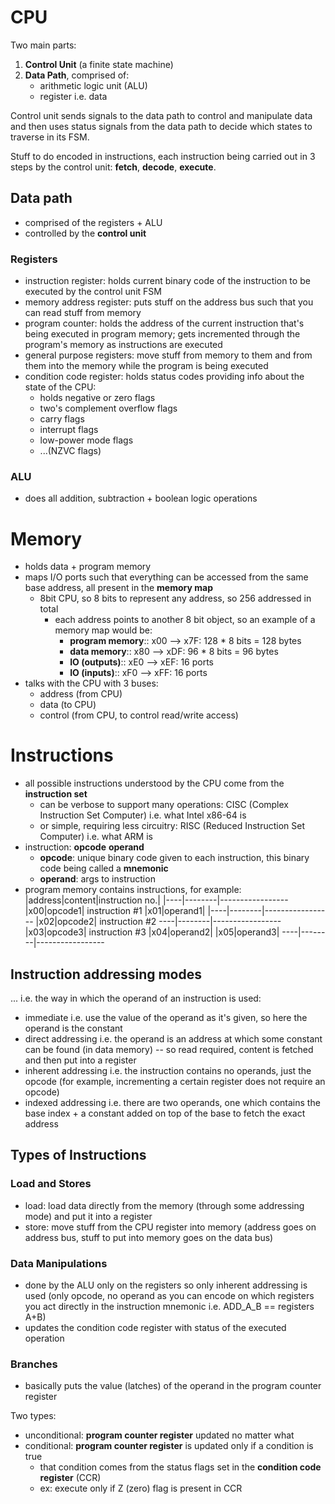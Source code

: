 # CPU
Two main parts:
1. **Control Unit** (a finite state machine)
2. **Data Path**, comprised of:
    - arithmetic logic unit (ALU)
    - register i.e. data

Control unit sends signals to the data path to control and manipulate data and then uses status signals from the data path to decide which states to traverse in its FSM.

Stuff to do encoded in instructions, each instruction being carried out in 3 steps by the control unit: **fetch**, **decode**, **execute**.

## Data path
- comprised of the registers + ALU
- controlled by the **control unit**

### Registers
- instruction register: holds current binary code of the instruction to be executed by the control unit FSM
- memory address register: puts stuff on the address bus such that you can read stuff from memory
- program counter: holds the address of the current instruction that's being executed in program memory; gets incremented through the program's memory as instructions are executed
- general purpose registers: move stuff from memory to them and from them into the memory while the program is being executed
- condition code register: holds status codes providing info about the state of the CPU:
    - holds negative or zero flags
    - two's complement overflow flags
    - carry flags
    - interrupt flags
    - low-power mode flags
    - ...(NZVC flags)

### ALU
- does all addition, subtraction + boolean logic operations

# Memory
- holds data + program memory
- maps I/O ports such that everything can be accessed from the same base address, all present in the **memory map**
    - 8bit CPU, so 8 bits to represent any address, so 256 addressed in total
        - each address points to another 8 bit object, so an example of a memory map would be:
            - **program memory**:: x00 --> x7F: 128 * 8 bits = 128 bytes
            - **data memory**:: x80 --> xDF: 96 * 8 bits = 96 bytes
            - **IO (outputs)**:: xE0 --> xEF: 16 ports
            - **IO (inputs)**:: xF0 --> xFF: 16 ports
- talks with the CPU with 3 buses:
    - address (from CPU)
    - data (to CPU)
    - control (from CPU, to control read/write access)

# Instructions
- all possible instructions understood by the CPU come from the **instruction set**
    - can be verbose to support many operations: CISC (Complex Instruction Set Computer) i.e. what Intel x86-64 is
    - or simple, requiring less circuitry: RISC (Reduced Instruction Set Computer) i.e. what ARM is
- instruction: **opcode** **operand**
    - **opcode**: unique binary code given to each instruction, this binary code being called a **mnemonic**
    - **operand**: args to instruction
- program memory contains instructions, for example:
|address|content|instruction no.|
|----|--------|-----------------
|x00|opcode1| instruction #1
|x01|operand1|
|----|--------|-----------------
|x02|opcode2| instruction #2
----|--------|-----------------
|x03|opcode3| instruction #3
|x04|operand2|
|x05|operand3|
----|--------|-----------------
## Instruction addressing modes
... i.e. the way in which the operand of an instruction is used:
- immediate i.e. use the value of the operand as it's given, so here the operand is the constant
- direct addressing i.e. the operand is an address at which some constant can be found (in data memory) -- so read required, content is fetched and then put into a register
- inherent addressing i.e. the instruction contains no operands, just the opcode (for example, incrementing a certain register does not require an opcode)
- indexed addressing i.e. there are two operands, one which contains the base index + a constant added on top of the base to fetch the exact address

## Types of Instructions
### Load and Stores
- load: load data directly from the memory (through some addressing mode) and put it into a register
- store: move stuff from the CPU register into memory (address goes on address bus, stuff to put into memory goes on the data bus)
### Data Manipulations
- done by the ALU only on the registers so only inherent addressing is used (only opcode, no operand as you can encode on which registers you act directly in the instruction mnemonic i.e. ADD_A_B == registers A+B)
- updates the condition code register with status of the executed operation
### Branches
- basically puts the value (latches) of the operand in the program counter register

Two types:
- unconditional: **program counter register** updated no matter what
- conditional: **program counter register** is updated only if a condition is true
    - that condition comes from the status flags set in the **condition code register** (CCR)
    - ex: execute only if Z (zero) flag is present in CCR
